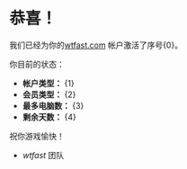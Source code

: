 ﻿# 恭喜！ 
我们已经为你的[wtfast.com](https://wtfast.com) 帐户激活了序号{0}。

你目前的状态：

* **帐户类型：** {1}
* **会员类型：** {2}
* **最多电脑数：** {3}
* **剩余天数：** {4}

祝你游戏愉快！

- *wtfast* 团队
